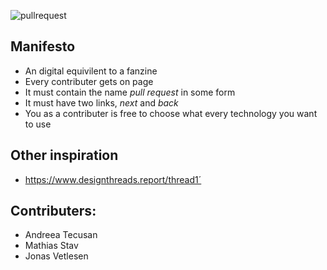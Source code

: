 ![pullrequest](https://user-images.githubusercontent.com/82095573/222518365-e1adcfa4-239b-4f76-84b8-850af726abed.svg)

## Manifesto

- An digital equivilent to a fanzine
- Every contributer gets on page
- It must contain the name *pull request* in some form
- It must have two links, *next* and *back*
- You as a contributer is free to choose what every technology you want to use

## Other inspiration
- https://www.designthreads.report/thread1´

## Contributers:

- Andreea Tecusan
- Mathias Stav
- Jonas Vetlesen
